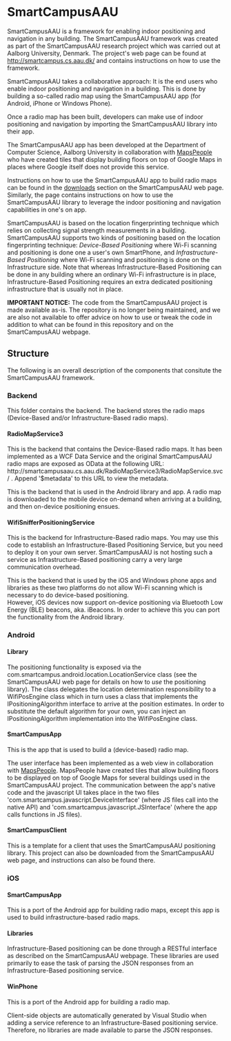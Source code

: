 SmartCampusAAU
==============

SmartCampusAAU is a framework for enabling indoor positioning and navigation in any building. The SmartCampusAAU framework was created as part of the SmartCampusAAU research project which was carried out at Aalborg University, Denmark. The project's web page can be found at http://smartcampus.cs.aau.dk/ and contains instructions on how to use the framework.

SmartCampusAAU takes a collaborative approach: It is the end users who enable indoor positioning and navigation in a building. This is done by building a so-called radio map using the SmartCampusAAU app (for Android, iPhone or Windows Phone).

Once a radio map has been built, developers can make use of indoor positioning and navigation by importing the SmartCampusAAU library into their app.

The SmartCampusAAU app has been developed at the Department of Computer Science, Aalborg University in collaboration with <a href="http://www.mapspeople.com">MapsPeople</a> who have created tiles that display building floors on top of Google Maps in places where Google itself does not provide this service.

Instructions on how to use the SmartCampusAAU app to build radio maps can be found in the <a href="http://smartcampus.cs.aau.dk/downloads.html">downloads</a> section on the SmartCampusAAU web page. Similarly, the page contains instructions on how to use the SmartCampusAAU library to leverage the indoor positioning and navigation capabilities in one's on app.

SmartCampusAAU is based on the location fingerprinting technique which relies on collecting signal strength measurements in a building. SmartCampusAAU supports two kinds of positioning based on the location fingerprinting technique: <em>Device-Based Positioning</em> where Wi-Fi scanning and positioning is done one a user's own SmartPhone, and <em>Infrastructure-Based Positioning</em> where Wi-Fi scanning and positioning is done on the Infrastructure side. Note that whereas Infrastructure-Based Positioning can be done in any building where an ordinary Wi-Fi infrastructure is in place, Infrastructure-Based Positioning requires an extra dedicated positioning infrastructure that is usually not in place.  

<b>IMPORTANT NOTICE:</b> The code from the SmartCampusAAU project is made available as-is. The repository is no longer being maintained, and we are also not available to offer advice on how to use or tweak the code in addition to what can be found in this repository and on the SmartCampusAAU webpage. 

<h2>Structure</h2>
The following is an overall description of the components that consitute the SmartCampusAAU framework.  

<h3>Backend</h3>
This folder contains the backend. The backend stores the radio maps (Device-Based and/or Infrastructure-Based radio maps). 
<h4>RadioMapService3</h4>
This is the backend that contains the Device-Based radio maps. It has been implemented as a WCF Data Service and the original SmartCampusAAU radio maps are exposed as OData at the following URL: <br>
http://smartcampusaau.cs.aau.dk/RadioMapService3/RadioMapService.svc/ . Append '$metadata' to this URL to view the metadata. 

This is the backend that is used in the Android library and app. A radio map is downloaded to the mobile device on-demand when arriving at a building, and then on-device positioning ensues.  

<h4>WifiSnifferPositioningService</h4>
This is the backend for Infrastructure-Based radio maps. You may use this code to establish an Infrastructure-Based Positioning Service, but you need to deploy it on your own server. SmartCampusAAU is not hosting such a service as  Infrastructure-Based positioning carry a very large communication overhead.

This is the backend that is used by the iOS and Windows phone apps and libraries as these two platforms do not allow Wi-Fi scanning which is necessary to do device-based positioning.<br>
However, iOS devices now support on-device positioning via Bluetooth Low Energy (BLE) beacons, aka. iBeacons. In order to achieve this you can port the functionality from the Android library. 

<h3>Android</h3>
<h4>Library</h4>
The positioning functionality is exposed via the com.smartcampus.android.location.LocationService class (see the SmartCampusAAU web page for details on how to <em>use</em> the positioning library). The class delegates the location determination responsibility to a WifiPosEngine class which in turn uses a class that implements the IPositioningAlgorithm interface to arrive at the position estimates. In order to substitute the default algorithm for your own, you can inject an IPositioningAlgorithm implementation into the WifiPosEngine class. 

<h4>SmartCampusApp</h4>
This is the app that is used to build a (device-based) radio map. 

The user interface has been implemented as a web view in collaboration with <a href="http://www.mapspeople.com">MapsPeople</a>. MapsPeople have created tiles that allow building floors to be displayed on top of Google Maps for several buildings used in the SmartCampusAAU project. The communication between the app's native code and the javascript UI takes place in the two files 'com.smartcampus.javascript.DeviceInterface' (where JS files call into the native API) and 'com.smartcampus.javascript.JSInterface' (where the app calls functions in JS files).   

<h4>SmartCampusClient</h4>
This is a template for a client that uses the SmartCampusAAU positioning library. This project can also be downloaded from the SmartCampusAAU web page, and instructions can also be found there. 

<h3>iOS</h3>
<h4>SmartCampusApp</h4>
This is a port of the Android app for building radio maps, except this app is used to build infrastructure-based radio maps. 

<h4>Libraries</h4>
Infrastructure-Based positioning can be done through a RESTful interface as described on the SmartCampusAAU webpage. These libraries are used primarily to ease the task of parsing the JSON responses from an Infrastructure-Based positioning service. 

<h4>WinPhone</h4>
This is a port of the Android app for building a radio map.  

Client-side objects are automatically generated by Visual Studio when adding a service reference to an Infrastructure-Based positioning service. Therefore, no libraries are made available to parse the JSON responses.  
